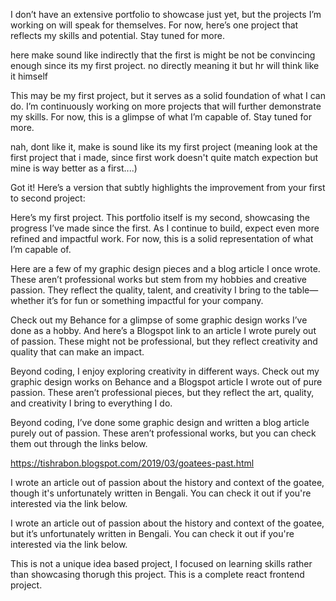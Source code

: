 I don’t have an extensive portfolio to showcase just yet, but the projects I’m working on will speak for themselves. For now, here’s one project that reflects my skills and potential. Stay tuned for more.


here make sound like indirectly that the first is might be not be convincing enough since its my first project. no directly meaning it but hr will think like it himself

This may be my first project, but it serves as a solid foundation of what I can do. I’m continuously working on more projects that will further demonstrate my skills. For now, this is a glimpse of what I’m capable of. Stay tuned for more.



nah, dont like it, make is sound like its my first project (meaning look at the first project that i made, since first work doesn't quite match expection but mine is way better as a first....)


  
Got it! Here’s a version that subtly highlights the improvement from your first to second project:

Here’s my first project. This portfolio itself is my second, showcasing the progress I’ve made since the first. As I continue to build, expect even more refined and impactful work. For now, this is a solid representation of what I’m capable of.



Here are a few of my graphic design pieces and a blog article I once wrote. These aren’t professional works but stem from my hobbies and creative passion. They reflect the quality, talent, and creativity I bring to the table—whether it’s for fun or something impactful for your company.

Check out my Behance for a glimpse of some graphic design works I’ve done as a hobby. And here’s a Blogspot link to an article I wrote purely out of passion. These might not be professional, but they reflect creativity and quality that can make an impact.


Beyond coding, I enjoy exploring creativity in different ways. Check out my graphic design works on Behance and a Blogspot article I wrote out of pure passion. These aren’t professional pieces, but they reflect the art, quality, and creativity I bring to everything I do.

Beyond coding, I’ve done some graphic design and written a blog article purely out of passion. These aren’t professional works, but you can check them out through the links below.


https://tishrabon.blogspot.com/2019/03/goatees-past.html


I wrote an article out of passion about the history and context of the goatee, though it's unfortunately written in Bengali. You can check it out if you're interested via the link below.



I wrote an article out of passion about the history and context of the goatee, but it’s unfortunately written in Bengali. You can check it out if you're interested via the link below.


This is not a unique idea based project, I focused on learning skills rather than showcasing thorugh this project. This is a complete react frontend project. 